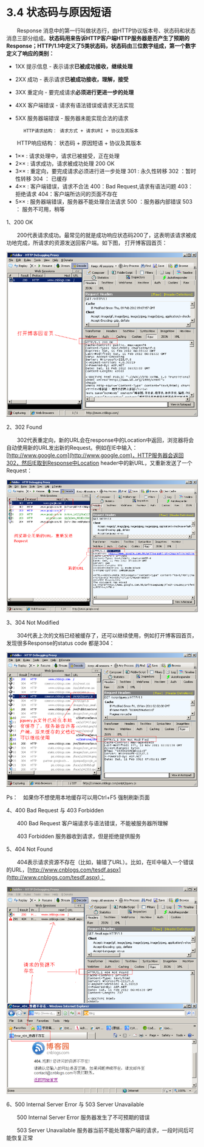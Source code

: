 # 3.4 状态码与原因短语

　　Response 消息中的第一行叫做状态行，由HTTP协议版本号、状态码和状态消息三部分组成。**状态码用来告诉HTTP客户端HTTP服务器是否产生了预期的Response；HTTP/1.1中定义了5类状态码，状态码由三位数字组成，第一个数字定义了响应的类别：**

* 1XX 提示信息 - 表示请求**已被成功接收，继续处理**
* 2XX 成功 - 表示请求**已被成功接收，理解，接受**
* 3XX 重定向 - 要完成请求**必须进行更进一步的处理**
* 4XX 客户端错误 - 请求有语法错误或请求无法实现
* 5XX 服务器端错误 - 服务器未能实现合法的请求

         HTTP请求结构： 请求方式 + 请求URI + 协议及其版本  
 　　HTTP响应结构： 状态码 + 原因短语 + 协议及其版本

* 1×× : 请求处理中，请求已被接受，正在处理
* 2×× : 请求成功，请求被成功处理  200 OK
* 3×× : 重定向，要完成请求必须进行进一步处理  301 : 永久性转移  302 ：暂时性转移  304 ： 已缓存
* 4×× : 客户端错误，请求不合法  400：Bad Request,请求有语法问题  403：拒绝请求  404：客户端所访问的页面不存在
* 5×× : 服务器端错误，服务器不能处理合法请求  500 ：服务器内部错误  503 ： 服务不可用，稍等

1、200 OK

　　200代表请求成功。最常见的就是成功响应状态码200了，这表明该请求被成功地完成，所请求的资源发送回客户端。如下图， 打开博客园首页：

![](../../.gitbook/assets/image%20%28139%29.png)

2、302 Found

　　302代表重定向，新的URL会在response中的Location中返回，浏览器将会自动使用新的URL发出新的Request。例如在IE中输入：[http://www.google.com](http://www.google.com)，HTTP服务器会返回302，然后IE取到Response中Location header中的新URL，又重新发送了一个Request：

![](../../.gitbook/assets/image%20%2828%29.png)

3、304 Not Modified

　　304代表上次的文档已经被缓存了，还可以继续使用，例如打开博客园首页，发现很多Response的status code 都是304：

![](../../.gitbook/assets/image%20%28200%29.png)

Ps：　如果你不想使用本地缓存可以用Ctrl+F5 强制刷新页面

4、400 Bad Request 与 403 Forbidden

　　400 Bad Request 客户端请求与语法错误，不能被服务器所理解

　　403 Forbidden 服务器收到请求，但是拒绝提供服务

5、404 Not Found

　　404表示请求资源不存在（比如，输错了URL）。比如，在IE中输入一个错误的URL，[http://www.cnblogs.com/tesdf.aspx](http://www.cnblogs.com/tesdf.aspx)：

![](../../.gitbook/assets/image%20%28137%29.png)

6、500 Internal Server Error 与 503 Server Unavailable

　　500 Internal Server Error 服务器发生了不可预期的错误

　　503 Server Unavailable 服务器当前不能处理客户端的请求，一段时间后可能恢复正常

## 


